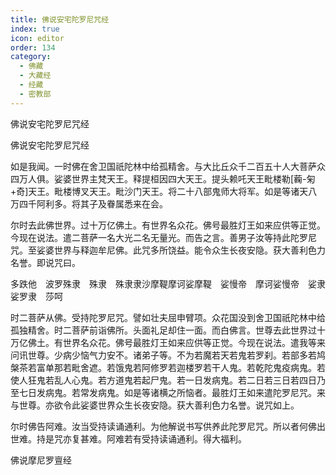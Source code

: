 ```yaml
---
title: 佛说安宅陀罗尼咒经
index: true
icon: editor
order: 134
category:
  - 佛藏
  - 大藏经
  - 经藏
  - 密教部
---
```


  佛说安宅陀罗尼咒经  

佛说安宅陀罗尼咒经  

如是我闻。一时佛在舍卫国祇陀林中给孤精舍。与大比丘众千二百五十人大菩萨众四万人俱。娑婆世界主梵天王。释提桓因四大天王。提头赖吒天王毗楼勒[蘜-匊+奇]天王。毗楼博叉天王。毗沙门天王。将二十八部鬼师大将军。如是等诸天八万四千阿利多。将其子及眷属悉来在会。  

尔时去此佛世界。过十万亿佛土。有世界名众花。佛号最胜灯王如来应供等正觉。今现在说法。遣二菩萨一名大光二名无量光。而告之言。善男子汝等持此陀罗尼咒。至娑婆世界与释迦牟尼佛。此咒多所饶益。能令众生长夜安隐。获大善利色力名誉。即说咒曰。  

多跌他　波罗殊隶　殊隶　殊隶隶沙摩鞮摩诃娑摩鞮　娑慢帝　摩诃娑慢帝　娑隶娑罗隶　莎呵  

时二菩萨从佛。受持陀罗尼咒。譬如壮夫屈申臂项。众花国没到舍卫国祇陀林中给孤独精舍。时二菩萨前诣佛所。头面礼足却住一面。而白佛言。世尊去此世界过十万亿佛土。有世界名众花。佛号最胜灯王如来应供等正觉。今现在说法。遣我等来问讯世尊。少病少恼气力安不。诸弟子等。不为若魔若天若鬼若罗刹。若部多若鸠槃茶若富单那若毗舍遮。若饿鬼若阿修罗若迦楼罗若干人鬼。若乾陀鬼疫病鬼。若使人狂鬼若乱人心鬼。若方道鬼若起尸鬼。若一日发病鬼。若二日若三日若四日乃至七日发病鬼。若常发病鬼。如是等诸横之所恼者。最胜灯王如来遣陀罗尼咒。来与世尊。亦欲令此娑婆世界众生长夜安隐。获大善利色力名誉。说咒如上。  

尔时佛告阿难。汝当受持读诵通利。为他解说书写供养此陀罗尼咒。所以者何佛出世难。持是咒亦复甚难。阿难若有受持读诵通利。得大福利。  

佛说摩尼罗亶经  
